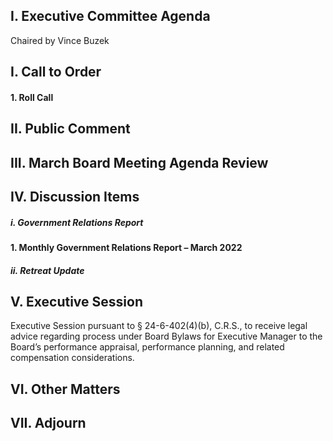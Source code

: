 ## I. Executive Committee Agenda

Chaired by Vince Buzek

## I. Call to Order

#### 1. Roll Call

## II. Public Comment

## III. March Board Meeting Agenda Review

## IV. Discussion Items

##### i. Government Relations Report

#### 1. Monthly Government Relations Report – March 2022

##### ii. Retreat Update

## V. Executive Session

Executive Session pursuant to § 24-6-402(4)(b), C.R.S., to receive legal advice regarding process under Board Bylaws for Executive Manager to the Board’s performance appraisal, performance planning, and related compensation considerations.

## VI. Other Matters

## VII. Adjourn